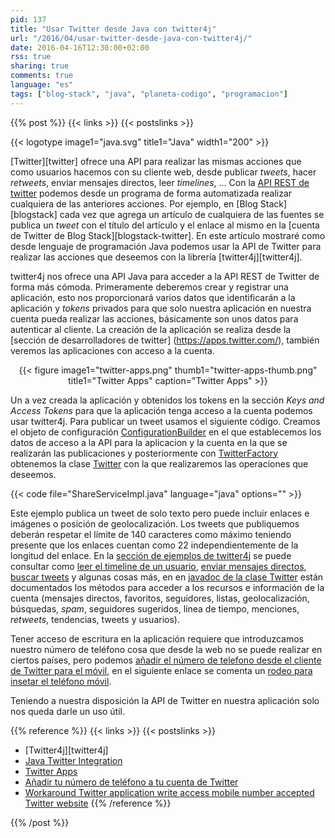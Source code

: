 ```yaml
---
pid: 137
title: "Usar Twitter desde Java con twitter4j"
url: "/2016/04/usar-twitter-desde-java-con-twitter4j/"
date: 2016-04-16T12:30:00+02:00
rss: true
sharing: true
comments: true
language: "es"
tags: ["blog-stack", "java", "planeta-codigo", "programacion"]
---
```


{{% post %}}
{{< links >}}
{{< postslinks >}}

{{< logotype image1="java.svg" title1="Java" width1="200" >}}

[Twitter][twitter] ofrece una API para realizar las mismas acciones que como usuarios hacemos con su cliente web, desde publicar _tweets_, hacer _retweets_, enviar mensajes directos, leer _timelines_, ... Con la [API REST de twitter](https://dev.twitter.com/rest/public) podemos desde un programa de forma automatizada realizar cualquiera de las anteriores acciones. Por ejemplo, en [Blog Stack][blogstack] cada vez que agrega un artículo de cualquiera de las fuentes se publica un _tweet_ con el título del artículo y el enlace al mismo en la [cuenta de Twitter de Blog Stack][blogstack-twitter]. En este artículo mostraré como desde lenguaje de programación Java podemos usar la API de Twitter para realizar las acciones que deseemos con la librería [twitter4j][twitter4j].

twitter4j nos ofrece una API Java para acceder a la API REST de Twitter de forma más cómoda. Primeramente deberemos crear y registrar una aplicación, esto nos proporcionará varios datos que identificarán a la aplicación y _tokens_ privados para que solo nuestra aplicación en nuestra cuenta pueda realizar las acciones, básicamente son unos datos para autenticar al cliente. La creación de la aplicación se realiza desde la [sección de desarrolladores de twitter] (https://apps.twitter.com/), también veremos las aplicaciones con acceso a la cuenta.

<div class="media" style="text-align: center;">
    {{< figure
        image1="twitter-apps.png" thumb1="twitter-apps-thumb.png" title1="Twitter Apps"
        caption="Twitter Apps" >}}
</div>

Un a vez creada la aplicación y obtenidos los tokens en la sección _Keys and Access Tokens_ para que la aplicación tenga acceso a la cuenta podemos usar twitter4j. Para publicar un tweet usamos el siguiente código. Creamos el objeto de configuración [ConfigurationBuilder](http://twitter4j.org/javadoc/twitter4j/conf/ConfigurationBuilder.html) en el que establecemos los datos de acceso a la API para la aplicacion y la cuenta en la que se realizarán las publicaciones y posteriormente con [TwitterFactory](http://twitter4j.org/javadoc/twitter4j/TwitterFactory.html) obtenemos la clase [Twitter](http://twitter4j.org/javadoc/twitter4j/Twitter.html) con la que realizaremos las operaciones que deseemos.

{{< code file="ShareServiceImpl.java" language="java" options="" >}}

Este ejemplo publica un tweet de solo texto pero puede incluir enlaces e imágenes o posición de geolocalización. Los tweets que publiquemos deberán respetar el límite de 140 caracteres como máximo teniendo presente que los enlaces cuentan como 22 independientemente de la longitud del enlace. En la [sección de ejemplos de twitter4j](http://twitter4j.org/en/code-examples.html) se puede consultar como [leer el timeline de un usuario](http://twitter4j.org/en/code-examples.html#gettingTimeline), [enviar mensajes directos](http://twitter4j.org/en/code-examples.html#directMessage), [buscar tweets](http://twitter4j.org/en/code-examples.html#directMessage) y algunas cosas más, en en [javadoc de la clase Twitter](http://twitter4j.org/javadoc/twitter4j/Twitter.html) están documentados los métodos para acceder a los recursos e información de la cuenta  (mensajes directos, favoritos, seguidores, listas, geolocalización, búsquedas, _spam_, seguidores sugeridos, línea de tiempo, menciones, _retweets_, tendencias, tweets y usuarios).

Tener acceso de escritura en la aplicación requiere que introduzcamos nuestro número de teléfono cosa que desde la web no se puede realizar en ciertos países, pero podemos [añadir el número de telefono desde el cliente de Twitter para el móvil](https://support.twitter.com/articles/365327#), en el siguiente enlace se comenta un [rodeo para insetar el teléfono móvil](http://meberhard.me/workaround-twitter-application-write-access-mobile-number-accepted-twitter-website/).

Teniendo a nuestra disposición la API de Twitter en nuestra aplicación solo nos queda darle un uso útil.

{{% reference %}}
{{< links >}}
{{< postslinks >}}
* [Twitter4j][twitter4j]
* [Java Twitter Integration](https://java.dzone.com/articles/java-twitter-integration)
* [Twitter Apps](https://dev.twitter.com/apps)
* [Añadir tu número de teléfono a tu cuenta de Twitter](https://support.twitter.com/articles/365327#)
* [Workaround Twitter application write access mobile number accepted Twitter website](http://meberhard.me/workaround-twitter-application-write-access-mobile-number-accepted-twitter-website/)
{{% /reference %}}

{{% /post %}}
